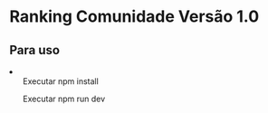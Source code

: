 # Ranking Comunidade Versão 1.0

## Para uso
<li>
<ul>Executar npm install</ul>
<ul>Executar npm run dev</ul>
</li>

